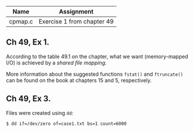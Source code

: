 | Name | Assignment |
| ---- | ---------- |
| cpmap.c  | Exercise 1 from chapter 49 |

## Ch 49, Ex 1.

According to the table 49.1 on the chapter, what we want (memory-mapped I/O) is achieved by a *shared file mapping*.

More information about the suggested functions `fstat()` and `ftruncate()` can be found on the book at chapters 15 and 5, respectively.

## Ch 49, Ex 3.

Files were created using `dd`:

```
$ dd if=/dev/zero of=case1.txt bs=1 count=6000
```